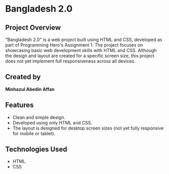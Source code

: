# Bangladesh 2.0

## Project Overview
"Bangladesh 2.0" is a web project built using HTML and CSS, developed as part of Programming Hero's Assignment 1. The project focuses on showcasing basic web development skills with HTML and CSS. Although the design and layout are created for a specific screen size, this project does not yet implement full responsiveness across all devices.

## Created by
**Minhazul Abedin Affan**

## Features
- Clean and simple design.
- Developed using only HTML and CSS.
- The layout is designed for desktop screen sizes (not yet fully responsive for mobile or tablet).

## Technologies Used
- HTML
- CSS
